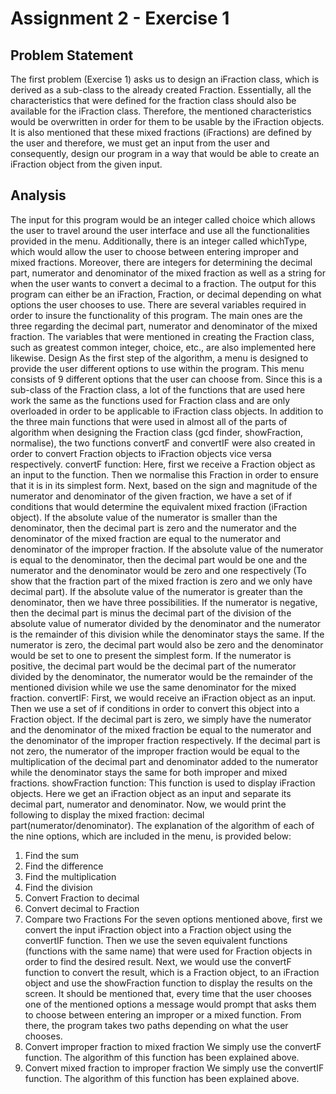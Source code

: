 # Assignment 2 - Exercise 1
## Problem Statement
The first problem (Exercise 1) asks us to design an iFraction class, which is derived as a sub-class to the already created Fraction. Essentially, all the characteristics that were defined for the fraction class should also be available for the iFraction class. Therefore, the mentioned characteristics would be overwritten in order for them to be usable by the iFraction objects. It is also mentioned that these mixed fractions (iFractions) are defined by the user and therefore, we must get an input from the user and consequently, design our program in a way that would be able to create an iFraction object from the given input.

## Analysis
The input for this program would be an integer called choice which allows the user to travel around the user interface and use all the functionalities provided in the menu. Additionally, there is an integer called whichType, which would allow the user to choose between entering improper and mixed fractions. Moreover, there are integers for determining the decimal part, numerator and denominator of the mixed fraction as well as a string for when the user wants to convert a decimal to a fraction.
The output for this program can either be an iFraction, Fraction, or decimal depending on what options the user chooses to use.
There are several variables required in order to insure the functionality of this program. The main ones are the three regarding the decimal part, numerator and denominator of the mixed fraction. The variables that were mentioned in creating the Fraction class, such as greatest common integer, choice, etc., are also implemented here likewise.
Design
As the first step of the algorithm, a menu is designed to provide the user different options to use within the program. This menu consists of 9 different options that the user can choose from. Since this is a sub-class of the Fraction class, a lot of the functions that are used here work the same as the functions used for Fraction class and are only overloaded in order to be applicable to iFraction class objects.
In addition to the three main functions that were used in almost all of the parts of algorithm when designing the Fraction class (gcd finder, showFraction, normalise), the two functions convertF and convertIF were also created in order to convert Fraction objects to iFraction objects vice versa respectively.
convertF function:
Here, first we receive a Fraction object as an input to the function. Then we normalise this Fraction in order to ensure that it is in its simplest form. Next, based on the sign and magnitude of the numerator and denominator of the given fraction, we have a set of if conditions that would determine the equivalent mixed fraction (iFraction object).
If the absolute value of the numerator is smaller than the denominator, then the decimal part is zero and the numerator and the denominator of the mixed fraction are equal to the numerator and denominator of the improper fraction.
If the absolute value of the numerator is equal to the denominator, then the decimal part would be one and the numerator and the denominator would be zero and one respectively (To show that the fraction part of the mixed fraction is zero and we only have decimal part).
If the absolute value of the numerator is greater than the denominator, then we have three possibilities. If the numerator is negative, then the decimal part is minus the decimal part of the division of the absolute value of numerator divided by the denominator and the numerator is the remainder of this division while the denominator stays the same. If the numerator is zero, the decimal part would also be zero and the denominator would be set to one to present the simplest form. If the numerator is positive, the decimal part would be the decimal part of the numerator divided by the denominator, the numerator would be the remainder of the mentioned division while we use the same denominator for the mixed fraction.
convertIF:
First, we would receive an iFraction object as an input. Then we use a set of if conditions in order to convert this object into a Fraction object.
If the decimal part is zero, we simply have the numerator and the denominator of the mixed fraction be equal to the numerator and the denominator of the improper fraction respectively.
If the decimal part is not zero, the numerator of the improper fraction would be equal to the multiplication of the decimal part and denominator added to the numerator while the denominator stays the same for both improper and mixed fractions.
showFraction function:
This function is used to display iFraction objects. Here we get an iFraction object as an input and separate its decimal part, numerator and denominator. Now, we would print the following to display the mixed fraction: decimal part(numerator/denominator).
The explanation of the algorithm of each of the nine options, which are included in the menu, is provided below:
1) Find the sum
2) Find the difference
3) Find the multiplication
4) Find the division
5) Convert Fraction to decimal
6) Convert decimal to Fraction
7) Compare two Fractions
For the seven options mentioned above, first we convert the input iFraction object into a Fraction object using the convertIF function. Then we use the seven equivalent functions (functions with the same name) that were used for Fraction objects in order to find the desired result. Next, we would use the convertF function to convert the result, which is a Fraction object, to an iFraction object and use the showFraction function to display the results on the screen.
It should be mentioned that, every time that the user chooses one of the mentioned options a message would prompt that asks them to choose between entering an improper or a mixed function. From there, the program takes two paths depending on what the user chooses.
8) Convert improper fraction to mixed fraction
We simply use the convertF function. The algorithm of this function has been explained above.
9) Convert mixed fraction to improper fraction
We simply use the convertIF function. The algorithm of this function has been explained above.